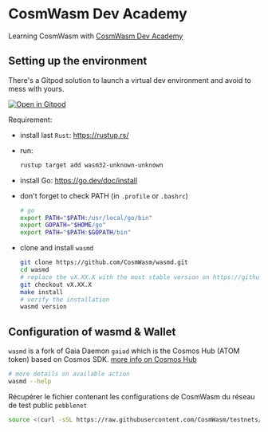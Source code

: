 # CosmWasm Dev Academy

Learning CosmWasm with [CosmWasm Dev Academy](https://docs.cosmwasm.com/fr/dev-academy/intro)

## Setting up the environment

There's a Gitpod solution to launch a virtual dev environment and avoid to mess with yours.

[![Open in Gitpod](https://gitpod.io/button/open-in-gitpod.svg)](https://gitpod.io/#https://github.com/bortch/cosmwasm-learning)

Requirement:

* install last `Rust`: https://rustup.rs/
* run:
  
  ```bash
  rustup target add wasm32-unknown-unknown
  ```

* install Go: https://go.dev/doc/install
* don't forget to check PATH (in `.profile` or `.bashrc`)
  
  ```bash
  # go
  export PATH="$PATH:/usr/local/go/bin"
  export GOPATH="$HOME/go"
  export PATH="$PATH:$GOPATH/bin"
  ```

* clone and install `wasmd`

  ```bash
  git clone https://github.com/CosmWasm/wasmd.git
  cd wasmd
  # replace the vX.XX.X with the most stable version on https://github.com/CosmWasm/wasmd/releases
  git checkout vX.XX.X
  make install
  # verify the installation
  wasmd version
  ```

## Configuration of wasmd & Wallet

`wasmd` is a fork of Gaia Daemon `gaiad` which is the Cosmos Hub (ATOM token) based on Cosmos SDK.
[more info on Cosmos Hub](https://hub.cosmos.network/main/hub-overview/overview.html)

```bash
# more details on available action
wasmd --help
```

Récupérer le fichier contenant les configurations de CosmWasm du réseau de test public `pebblenet`

```bash
source <(curl -sSL https://raw.githubusercontent.com/CosmWasm/testnets/master/pebblenet-1/defaults.env)
```

